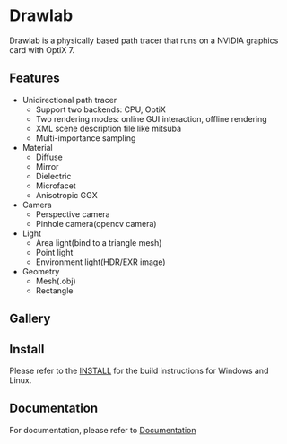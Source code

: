 # Drawlab

Drawlab is a physically based path tracer that runs on a NVIDIA graphics card with OptiX 7.

## Features

- Unidirectional path tracer
    - Support two backends: CPU, OptiX
    - Two rendering modes: online GUI interaction, offline rendering
    - XML scene description file like mitsuba
    - Multi-importance sampling
- Material
    - Diffuse
    - Mirror
    - Dielectric
    - Microfacet
    - Anisotropic GGX
- Camera
    - Perspective camera
    - Pinhole camera(opencv camera)
- Light
    - Area light(bind to a triangle mesh)
    - Point light
    - Environment light(HDR/EXR image)
- Geometry
    - Mesh(.obj)
    - Rectangle


## Gallery


## Install

Please refer to the [INSTALL](INSTALL.md) for the build instructions for Windows and Linux.

## Documentation

For documentation, please refer to [Documentation](DOCUMENTATION.md)
  

